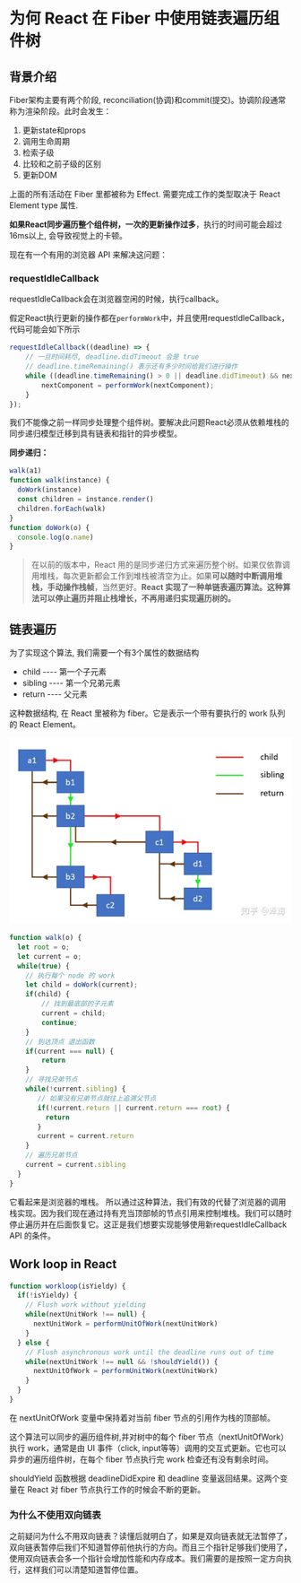# 为何 React 在 Fiber 中使用链表遍历组件树

## 背景介绍

Fiber架构主要有两个阶段, reconciliation(协调)和commit(提交)。协调阶段通常称为渲染阶段。此时会发生：

1. 更新state和props
2. 调用生命周期
3. 检索子级
4. 比较和之前子级的区别
5. 更新DOM

上面的所有活动在 Fiber 里都被称为 Effect. 需要完成工作的类型取决于 React Element type 属性.

**如果React同步遍历整个组件树，一次的更新操作过多**，执行的时间可能会超过16ms以上, 会导致视觉上的卡顿。

现在有一个有用的浏览器 API 来解决这问题：

### requestIdleCallback

requestIdleCallback会在浏览器空闲的时候，执行callback。

假定React执行更新的操作都在`performWork`中，并且使用requestIdleCallback，代码可能会如下所示

```js
requestIdleCallback((deadline) => {
  	// 一旦时间耗尽, deadline.didTimeout 会是 true
  	// deadline.timeRemaining() 表示还有多少时间给我们进行操作
    while ((deadline.timeRemaining() > 0 || deadline.didTimeout) && nextComponent) {
        nextComponent = performWork(nextComponent);
    }
});
```

我们不能像之前一样同步处理整个组件树。要解决此问题React必须从依赖堆栈的同步递归模型迁移到具有链表和指针的异步模型。

**同步递归：**

```js
walk(a1)
function walk(instance) {
  doWork(instance)
  const children = instance.render()
  children.forEach(walk)
}
function doWork(o) {
  console.log(o.name)
}
```

> 在以前的版本中，React 用的是同步递归方式来遍历整个树。如果仅依靠调用堆栈，每次更新都会工作到堆栈被清空为止。如果**可以随时中断调用堆栈，手动操作栈帧**，当然更好。**React 实现了一种单链表遍历算法。这种算法可以停止遍历并阻止栈增长，不再用递归实现遍历树的。**

## **链表遍历**

为了实现这个算法, 我们需要一个有3个属性的数据结构

- child ---- 第一个子元素
- sibling ---- 第一个兄弟元素
- return ---- 父元素

这种数据结构, 在 React 里被称为 fiber。它是表示一个带有要执行的 work 队列的 React Element。

![](./images/link.jpeg)

```js
function walk(o) {
  let root = o;
  let current = o;
  while(true) {
    // 执行每个 node 的 work
    let child = doWork(current);
    if(child) {
      	// 找到最底部的子元素
        current = child;
        continue;
    }
    // 到达顶点 退出函数
    if(current === null) {
        return
    }
    // 寻找兄弟节点
    while(!current.sibling) {
       // 如果没有兄弟节点就往上追溯父节点
       if(!current.return || current.return === root) {
         return
       }
       current = current.return
    }
    // 遍历兄弟节点
    current = current.sibling
  }
}
```

它看起来是浏览器的堆栈。 所以通过这种算法，我们有效的代替了浏览器的调用栈实现。因为我们现在通过持有充当顶部帧的节点引用来控制堆栈。我们可以随时停止遍历并在后面恢复它。这正是我们想要实现能够使用新requestIdleCallback API 的条件。

## **Work loop in React**

```js
function workloop(isYieldy) {
  if(!isYieldy) {
    // Flush work without yielding
    while(nextUnitWork !== null) {
      nextUnitWork = performUnitOfWork(nextUnitWork)
    }
  } else {
    // Flush asynchronous work until the deadline runs out of time
    while(nextUnitWork !== null && !shouldYield()) {
      nextUnitOfWork = performUnitWork(nextUnitWork)
    }
  }
}
```

在 nextUnitOfWork 变量中保持着对当前 fiber 节点的引用作为栈的顶部帧。

这个算法可以同步的遍历组件树,并对树中的每个 fiber 节点（nextUnitOfWork）执行 work，通常是由 UI 事件（click, input等等）调用的交互式更新。它也可以异步的遍历组件树，在每个 fiber 节点执行完 work 检查还有没有剩余时间。

shouldYield 函数根据 deadlineDidExpire 和 deadline 变量返回结果。这两个变量在 React 对 fiber 节点执行工作的时候会不断的更新。

### 为什么不使用双向链表

之前疑问为什么不用双向链表？读懂后就明白了，如果是双向链表就无法暂停了，双向链表暂停后我们不知道暂停前他执行的方向。而且三个指针足够我们使用了，使用双向链表会多一个指针会增加性能和内存成本。我们需要的是按照一定方向执行，这样我们可以清楚知道暂停位置。

